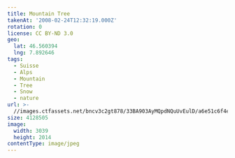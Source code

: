 ```yaml
---
title: Mountain Tree
takenAt: '2008-02-24T12:32:19.000Z'
rotation: 0
license: CC BY-ND 3.0
geo:
  lat: 46.560394
  lng: 7.892646
tags:
  - Suisse
  - Alps
  - Mountain
  - Tree
  - Snow
  - nature
url: >-
  //images.ctfassets.net/bncv3c2gt878/33BA903AyMQpdNQuUvEulD/a6e51c6f4e6c0bff6c4b1424be1c1bd4/mountain-tree_4343151195_o
size: 4128505
image:
  width: 3039
  height: 2014
contentType: image/jpeg
---
```


